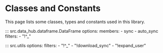 # Classes and Constants

This page lists some classes, types and constants used in this library.

::: src.data_hub.dataframe.DataFrame
    options:
      members: 
        - sync
        - auto_sync
      filters:
        - "!^_"


::: src.utils
    options:
      filters:
        - "!^_"
        - "!download_sync"
        - "!expand_user"